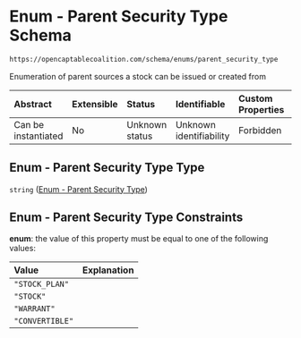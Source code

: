 # Enum - Parent Security Type Schema

```txt
https://opencaptablecoalition.com/schema/enums/parent_security_type
```

Enumeration of parent sources a stock can be issued or created from

| Abstract            | Extensible | Status         | Identifiable            | Custom Properties | Additional Properties | Access Restrictions | Defined In                                                                                                 |
| :------------------ | :--------- | :------------- | :---------------------- | :---------------- | :-------------------- | :------------------ | :--------------------------------------------------------------------------------------------------------- |
| Can be instantiated | No         | Unknown status | Unknown identifiability | Forbidden         | Allowed               | none                | [ParentSecurityType.schema.json](../../schema/enums/ParentSecurityType.schema.json "open original schema") |

## Enum - Parent Security Type Type

`string` ([Enum - Parent Security Type](parentsecuritytype.md))

## Enum - Parent Security Type Constraints

**enum**: the value of this property must be equal to one of the following values:

| Value           | Explanation |
| :-------------- | :---------- |
| `"STOCK_PLAN"`  |             |
| `"STOCK"`       |             |
| `"WARRANT"`     |             |
| `"CONVERTIBLE"` |             |
